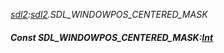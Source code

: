 _[sdl2](../../modules/sdl2/sdl2-module.md):[sdl2](../../modules/sdl2/sdl2-module.md).SDL\_WINDOWPOS\_CENTERED\_MASK_
##### Const SDL\_WINDOWPOS\_CENTERED\_MASK:[Int](../../modules/wonkey/wonkey-types-int.md)
